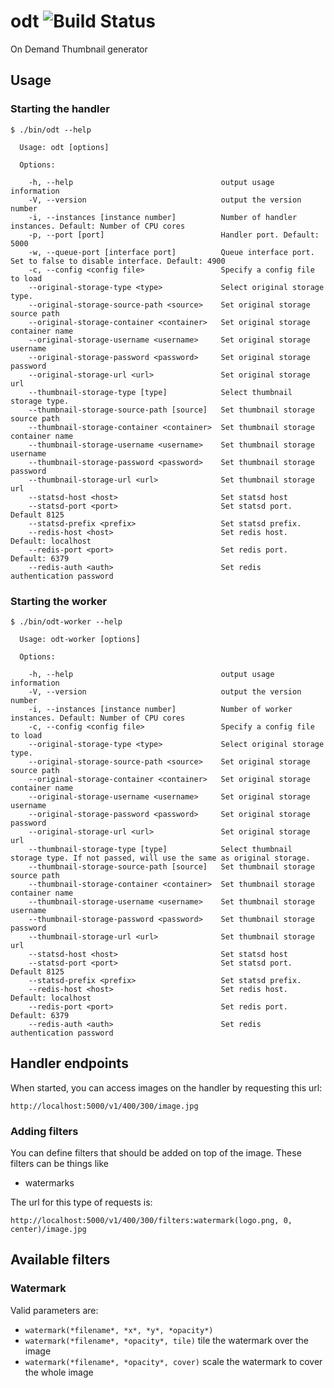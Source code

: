 odt ![Build Status](https://travis-ci.org/komola/odt.svg)
===

On Demand Thumbnail generator

Usage
-----

### Starting the handler

```
$ ./bin/odt --help

  Usage: odt [options]

  Options:

    -h, --help                                 output usage information
    -V, --version                              output the version number
    -i, --instances [instance number]          Number of handler instances. Default: Number of CPU cores
    -p, --port [port]                          Handler port. Default: 5000
    -w, --queue-port [interface port]          Queue interface port. Set to false to disable interface. Default: 4900
    -c, --config <config file>                 Specify a config file to load
    --original-storage-type <type>             Select original storage type.
    --original-storage-source-path <source>    Set original storage source path
    --original-storage-container <container>   Set original storage container name
    --original-storage-username <username>     Set original storage username
    --original-storage-password <password>     Set original storage password
    --original-storage-url <url>               Set original storage url
    --thumbnail-storage-type [type]            Select thumbnail storage type.
    --thumbnail-storage-source-path [source]   Set thumbnail storage source path
    --thumbnail-storage-container <container>  Set thumbnail storage container name
    --thumbnail-storage-username <username>    Set thumbnail storage username
    --thumbnail-storage-password <password>    Set thumbnail storage password
    --thumbnail-storage-url <url>              Set thumbnail storage url
    --statsd-host <host>                       Set statsd host
    --statsd-port <port>                       Set statsd port. Default 8125
    --statsd-prefix <prefix>                   Set statsd prefix.
    --redis-host <host>                        Set redis host. Default: localhost
    --redis-port <port>                        Set redis port. Default: 6379
    --redis-auth <auth>                        Set redis authentication password
```

### Starting the worker

```
$ ./bin/odt-worker --help

  Usage: odt-worker [options]

  Options:

    -h, --help                                 output usage information
    -V, --version                              output the version number
    -i, --instances [instance number]          Number of worker instances. Default: Number of CPU cores
    -c, --config <config file>                 Specify a config file to load
    --original-storage-type <type>             Select original storage type.
    --original-storage-source-path <source>    Set original storage source path
    --original-storage-container <container>   Set original storage container name
    --original-storage-username <username>     Set original storage username
    --original-storage-password <password>     Set original storage password
    --original-storage-url <url>               Set original storage url
    --thumbnail-storage-type [type]            Select thumbnail storage type. If not passed, will use the same as original storage.
    --thumbnail-storage-source-path [source]   Set thumbnail storage source path
    --thumbnail-storage-container <container>  Set thumbnail storage container name
    --thumbnail-storage-username <username>    Set thumbnail storage username
    --thumbnail-storage-password <password>    Set thumbnail storage password
    --thumbnail-storage-url <url>              Set thumbnail storage url
    --statsd-host <host>                       Set statsd host
    --statsd-port <port>                       Set statsd port. Default 8125
    --statsd-prefix <prefix>                   Set statsd prefix.
    --redis-host <host>                        Set redis host. Default: localhost
    --redis-port <port>                        Set redis port. Default: 6379
    --redis-auth <auth>                        Set redis authentication password
```

## Handler endpoints

When started, you can access images on the handler by requesting this url:

`http://localhost:5000/v1/400/300/image.jpg`

### Adding filters

You can define filters that should be added on top of the image. These filters
can be things like

* watermarks

The url for this type of requests is:

`http://localhost:5000/v1/400/300/filters:watermark(logo.png, 0, center)/image.jpg`

## Available filters

### Watermark
Valid parameters are:

* `watermark(*filename*, *x*, *y*, *opacity*)`
* `watermark(*filename*, *opacity*, tile)` tile the watermark over the image
* `watermark(*filename*, *opacity*, cover)` scale the watermark to cover the whole image
